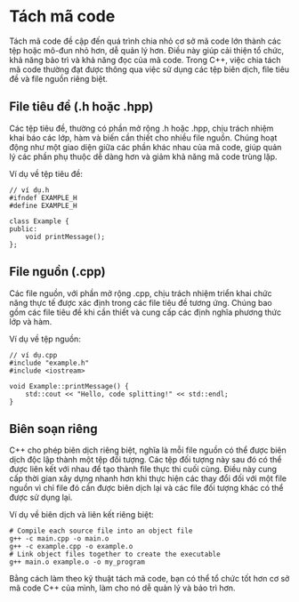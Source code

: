 # Tách mã code
Tách mã code đề cập đến quá trình chia nhỏ cơ sở mã code lớn thành các tệp hoặc mô-đun nhỏ hơn, dễ quản lý hơn. Điều này giúp cải thiện tổ chức, khả năng bảo trì và khả năng đọc của mã code. Trong C++, việc chia tách mã code thường đạt được thông qua việc sử dụng các tệp biên dịch, file tiêu đề và file nguồn riêng biệt.
## File tiêu đề (.h hoặc .hpp)
Các tệp tiêu đề, thường có phần mở rộng .h hoặc .hpp, chịu trách nhiệm khai báo các lớp, hàm và biến cần thiết cho nhiều file nguồn. Chúng hoạt động như một giao diện giữa các phần khác nhau của mã code, giúp quản lý các phần phụ thuộc dễ dàng hơn và giảm khả năng mã code trùng lặp.

Ví dụ về tệp tiêu đề:
~~~
// ví dụ.h
#ifndef EXAMPLE_H
#define EXAMPLE_H

class Example {
public:
    void printMessage();
};
~~~
## File nguồn (.cpp)
Các file nguồn, với phần mở rộng .cpp, chịu trách nhiệm triển khai chức năng thực tế được xác định trong các file tiêu đề tương ứng. Chúng bao gồm các file tiêu đề khi cần thiết và cung cấp các định nghĩa phương thức lớp và hàm.

Ví dụ về tệp nguồn:
~~~
// ví dụ.cpp
#include "example.h"
#include <iostream>

void Example::printMessage() {
    std::cout << "Hello, code splitting!" << std::endl;
}
~~~
## Biên soạn riêng
C++ cho phép biên dịch riêng biệt, nghĩa là mỗi file nguồn có thể được biên dịch độc lập thành một tệp đối tượng. Các tệp đối tượng này sau đó có thể được liên kết với nhau để tạo thành file thực thi cuối cùng. Điều này cung cấp thời gian xây dựng nhanh hơn khi thực hiện các thay đổi đối với một file nguồn vì chỉ file đó cần được biên dịch lại và các file đối tượng khác có thể được sử dụng lại.

Ví dụ về biên dịch và liên kết riêng biệt:
~~~
# Compile each source file into an object file
g++ -c main.cpp -o main.o
g++ -c example.cpp -o example.o
# Link object files together to create the executable
g++ main.o example.o -o my_program
~~~
Bằng cách làm theo kỹ thuật tách mã code, bạn có thể tổ chức tốt hơn cơ sở mã code C++ của mình, làm cho nó dễ quản lý và bảo trì hơn.
